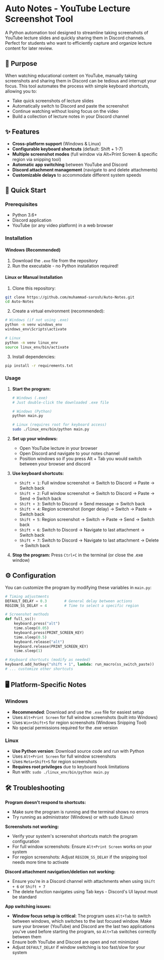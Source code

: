 # Auto Notes - YouTube Lecture Screenshot Tool

A Python automation tool designed to streamline taking screenshots of YouTube lecture slides and quickly sharing them in Discord channels. Perfect for students who want to efficiently capture and organize lecture content for later review.

## 🎯 Purpose

When watching educational content on YouTube, manually taking screenshots and sharing them in Discord can be tedious and interrupt your focus. This tool automates the process with simple keyboard shortcuts, allowing you to:

- Take quick screenshots of lecture slides
- Automatically switch to Discord and paste the screenshot
- Continue watching without losing focus on the video
- Build a collection of lecture notes in your Discord channel

## ✨ Features

- **Cross-platform support** (Windows & Linux)
- **Configurable keyboard shortcuts** (default: Shift + 1-7)
- **Multiple screenshot modes** (full window via Alt+Print Screen & specific region via snipping tool)
- **Automatic app switching** between YouTube and Discord
- **Discord attachment management** (navigate to and delete attachments)
- **Customizable delays** to accommodate different system speeds

## 🚀 Quick Start

### Prerequisites
- Python 3.6+
- Discord application
- YouTube (or any video platform) in a web browser

### Installation

#### Windows (Recommended)
1. Download the `.exe` file from the repository
2. Run the executable - no Python installation required!

#### Linux or Manual Installation
1. Clone this repository:
```bash
git clone https://github.com/muhammad-sarosh/Auto-Notes.git
cd Auto-Notes
```

2. Create a virtual environment (recommended):
```bash
# Windows (if not using .exe)
python -m venv windows_env
windows_env\Scripts\activate

# Linux
python -m venv linux_env
source linux_env/bin/activate
```

3. Install dependencies:
```bash
pip install -r requirements.txt
```

### Usage

1. **Start the program:**
   ```bash
   # Windows (.exe)
   # Just double-click the downloaded .exe file
   
   # Windows (Python)
   python main.py
   
   # Linux (requires root for keyboard access)
   sudo ./linux_env/bin/python main.py
   ```

2. **Set up your windows:**
   - Open YouTube lecture in your browser
   - Open Discord and navigate to your notes channel
   - Position windows so if you press Alt + Tab you would switch between your browser and discord

3. **Use keyboard shortcuts:**
   - `Shift + 1`: Full window screenshot → Switch to Discord → Paste → Switch back
   - `Shift + 2`: Full window screenshot → Switch to Discord → Paste → Send → Switch back
   - `Shift + 3`: Switch to Discord → Send message → Switch back
   - `Shift + 4`: Region screenshot (longer delay) → Switch → Paste → Switch back
   - `Shift + 5`: Region screenshot → Switch → Paste → Send → Switch back
   - `Shift + 6`: Switch to Discord → Navigate to last attachment → Switch back
   - `Shift + 7`: Switch to Discord → Navigate to last attachment → Delete → Switch back

4. **Stop the program:** Press `Ctrl+C` in the terminal (or close the .exe window)

## ⚙️ Configuration

You can customize the program by modifying these variables in `main.py`:

```python
# Timing adjustments
DEFAULT_DELAY = 0.3        # General delay between actions
REGION_SS_DELAY = 4        # Time to select a specific region

# Screenshot methods
def full_ss():
    keyboard.press("alt")
    time.sleep(0.05)
    keyboard.press(PRINT_SCREEN_KEY)
    time.sleep(0.5)
    keyboard.release("alt")
    keyboard.release(PRINT_SCREEN_KEY)
    time.sleep(1)

# Keyboard shortcuts (modify as needed)
keyboard.add_hotkey("shift + 1", lambda: run_macro(ss_switch_paste))
# ... customize other shortcuts
```

## 🖥️ Platform-Specific Notes

### Windows
- **Recommended**: Download and use the `.exe` file for easiest setup
- Uses `Alt+Print Screen` for full window screenshots (built into Windows)
- Uses `Win+Shift+S` for region screenshots (Windows Snipping Tool)
- No special permissions required for the .exe version

### Linux
- **Use Python version**: Download source code and run with Python
- Uses `Alt+Print Screen` for full window screenshots
- Uses `Meta+Shift+S` for region screenshots
- **Requires root privileges** due to keyboard hook limitations
- Run with: `sudo ./linux_env/bin/python main.py`

## 🛠️ Troubleshooting

**Program doesn't respond to shortcuts:**
- Make sure the program is running and the terminal shows no errors
- Try running as administrator (Windows) or with sudo (Linux)

**Screenshots not working:**
- Verify your system's screenshot shortcuts match the program configuration
- For full window screenshots: Ensure `Alt+Print Screen` works on your system
- For region screenshots: Adjust `REGION_SS_DELAY` if the snipping tool needs more time to activate

**Discord attachment navigation/deletion not working:**
- Ensure you're in a Discord channel with attachments when using `Shift + 6` or `Shift + 7`
- The delete function navigates using Tab keys - Discord's UI layout must be standard

**App switching issues:**
- **Window focus setup is critical**: The program uses `Alt+Tab` to switch between windows, which switches to the last focused window. Make sure your browser (YouTube) and Discord are the last two applications you've used before starting the program, so `Alt+Tab` switches correctly between them
- Ensure both YouTube and Discord are open and not minimized
- Adjust `DEFAULT_DELAY` if window switching is too fast/slow for your system
